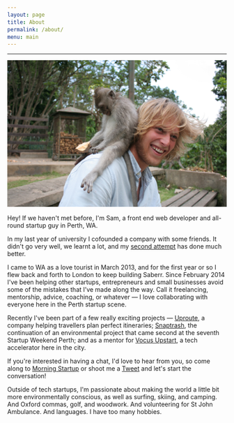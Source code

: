 ```yaml
---
layout: page
title: About
permalink: /about/
menu: main
---
```


<hr />

<img src="/img/nusalembongan/3.jpg" />

Hey! If we haven't met before, I'm Sam, a front end web developer and all-round startup guy in Perth, WA.

In my last year of university I cofounded a company with some friends. It didn't go very well, we learnt a lot, and my [second attempt](http://saberr.com) has done much better.

I came to WA as a love tourist in March 2013, and for the first year or so I flew back and forth to London to keep building Saberr. Since February 2014 I've been helping other startups, entrepreneurs and small businesses avoid some of the mistakes that I’ve made along the way. Call it freelancing, mentorship, advice, coaching, or whatever &mdash; I love collaborating with everyone here in the Perth startup scene.

Recently I've been part of a few really exciting projects &mdash; [Uproute](http;//uproute.co), a company helping travellers plan perfect itineraries; [Snaptrash](http://snaptrash.org), the continuation of an environmental project that came second at the seventh Startup Weekend Perth; and as a mentor for [Vocus Upstart](http://www.vocusupstart.com.au), a tech accelerator here in the city.

If you're interested in having a chat, I'd love to hear from you, so come along to [Morning Startup](http://www.meetup.com/Morning-Startup-Perth/) or shoot me a [Tweet](https://twitter.com/samjamead) and let's start the conversation!

Outside of tech startups, I'm passionate about making the world a little bit more environmentally conscious, as well as surfing, skiing, and camping. And Oxford commas, golf, and woodwork. And volunteering for St John Ambulance. And languages. I have too many hobbies.
